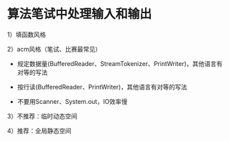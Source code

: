# 算法笔试中处理输入和输出

1）填函数风格

2）acm风格（笔试、比赛最常见）

- 规定数据量(BufferedReader、StreamTokenizer、PrintWriter)，其他语言有对等的写法

- 按行读(BufferedReader、PrintWriter)，其他语言有对等的写法

- 不要用Scanner、System.out，IO效率慢

3）不推荐：临时动态空间

4）推荐：全局静态空间